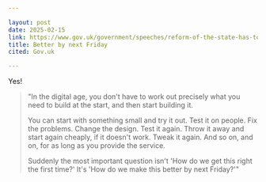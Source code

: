 ```yaml
---

layout: post
date: 2025-02-15
link: https://www.gov.uk/government/speeches/reform-of-the-state-has-to-deliver-for-the-people
title: Better by next Friday
cited: Gov.uk

---
```


Yes!

> "In the digital age, you don't have to work out precisely what you need to build at the start, and then start building it. 
> 
> You can start with something small and try it out. Test it on people. Fix the problems. Change the design. Test it again. Throw it away and start again cheaply, if it doesn't work. Tweak it again. And so on, and on, for as long as you provide the service. 
> 
> Suddenly the most important question isn't 'How do we get this right the first time?' It's 'How do we make this better by next Friday?'"